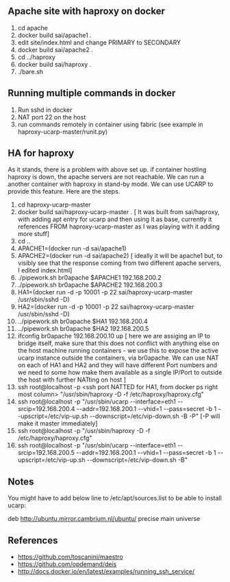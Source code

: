 Apache site with haproxy on docker
----------------------------------

1. cd apache
2. docker build sai/apache1 .
3. edit site/index.html and change PRIMARY to SECONDARY
4. docker build sai/apache2 .
5. cd ../haproxy
6. docker build sai/haproxy .
7. ./bare.sh

Running multiple commands in docker
-----------------------------------

1. Run sshd in docker
2. NAT port 22 on the host
3. run commands remotely in container using fabric (see example in haproxy-ucarp-master/runit.py)

HA for haproxy
--------------

As it stands, there is a problem with above set up. if container hostling haproxy is down, the apache servers are not reachable. We can run a another container with haproxy in stand-by mode. We can use UCARP to provide this feature. Here are the steps.

1. cd haproxy-ucarp-master
2. docker build sai/haproxy-ucarp-master .   [ It was built from sai/haproxy, with adding apt entry for ucarp and then using it as base, currently it references FROM haproxy-ucarp-master as I was playing with it adding more stuff]
3. cd ..
4. APACHE1=(docker run -d sai/apache1)
5. APACHE2=(docker run -d sai/apache2) [ ideally it will be apache1 but, to visibly see that the response coming from two different apache servers, I edited index.html]
6. ./pipework.sh br0apache $APACHE1 192.168.200.2
7. ./pipework.sh br0apache $APACHE2 192.168.200.3
8. HA1=(docker run -d  -p 10001 -p 22  sai/haproxy-ucarp-master /usr/sbin/sshd -D)
9. HA2=(docker run -d  -p 10001 -p 22  sai/haproxy-ucarp-master /usr/sbin/sshd -D)
10. ../pipework.sh br0apache $HA1  192.168.200.4
11. ../pipework.sh br0apache $HA2  192.168.200.5
12. ifconfig br0apache 192.168.200.10 up [ here we are assiging an IP to bridge itself, make sure that this does not conflict with anything else on the host machine running containers - we use this to expose the active  ucarp instance outside the containers, via br0apache. We can use NAT on each of HA1 and HA2 and they will have different Port numbers and we need to some how make them available as a single IP/Port to outside the host with further NATting on host ]
13. ssh root@localhost -p <ssh port NATTED for HA1, from docker ps right most column> "/usr/sbin/haproxy -D -f /etc/haproxy/haproxy.cfg"
14. ssh root@localhost -p <ssh port NATTED for HA1> "/usr/sbin/ucarp --interface=eth1 --srcip=192.168.200.4 --addr=192.168.200.1 --vhid=1 --pass=secret -b 1 --upscript=/etc/vip-up.sh --downscript=/etc/vip-down.sh -B -P" [-P will make it master immediately]
15. ssh root@localhost -p <ssh port NATTED for HA2> "/usr/sbin/haproxy -D -f /etc/haproxy/haproxy.cfg"
16. ssh root@localhost -p <ssh port NATTED for HA2> "/usr/sbin/ucarp --interface=eth1 --srcip=192.168.200.5 --addr=192.168.200.1 --vhid=1 --pass=secret -b 1 --upscript=/etc/vip-up.sh --downscript=/etc/vip-down.sh -B"

Notes
-----
You might have to add below line to /etc/apt/sources.list to be able to install ucarp:

deb http://ubuntu.mirror.cambrium.nl/ubuntu/ precise main universe

References
----------

* https://github.com/toscanini/maestro
* https://github.com/opdemand/deis
* http://docs.docker.io/en/latest/examples/running_ssh_service/

